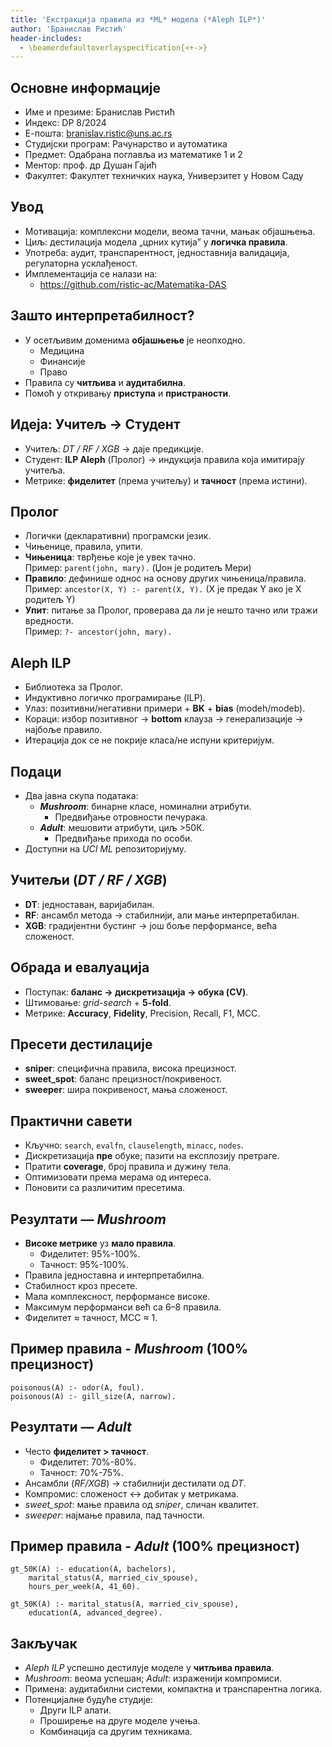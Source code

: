 ```yaml
---
title: 'Екстракција правила из *ML* модела (*Aleph ILP*)'
author: 'Бранислав Ристић'
header-includes:
  - \beamerdefaultoverlayspecification{<+->}
---
```


## Основне информације

- Име и презиме: Бранислав Ристић  
- Индекс: DP 8/2024  
- Е-пошта: <branislav.ristic@uns.ac.rs>
- Студијски програм: Рачунарство и аутоматика  
- Предмет: Одабрана поглавља из математике 1 и 2  
- Ментор: проф. др Душан Гајић  
- Факултет: Факултет техничких наука, Универзитет у Новом Саду

## Увод

- Мотивација: комплексни модели, веома тачни, мањак објашњења.
- Циљ: дестилација модела „црних кутија” у **логичка правила**.
- Употреба: аудит, транспарентност, једноставнија валидација, регулаторна усклађеност.
- Имплементација се налази на:
  - <https://github.com/ristic-ac/Matematika-DAS>

## Зашто интерпретабилност?

- У осетљивим доменима **објашњење** је неопходно.
  - Медицина
  - Финансије
  - Право
- Правила су **читљива** и **аудитабилна**.
- Помоћ у откривању **приступа** и **пристраности**.

## Идеја: Учитељ → Студент

- Учитељ: *DT / RF / XGB* → даје предикције.
- Студент: **ILP Aleph** (Пролог) → индукција правила која имитирају учитеља.
- Метрике: **фиделитет** (према учитељу) и **тачност** (према истини).

## Пролог

- Логички (декларативни) програмски језик.
- Чињенице, правила, упити.
- **Чињеница**: тврђење које је увек тачно.  
    Пример: `parent(john, mary).` (Џон је родитељ Мери)
- **Правило**: дефинише однос на основу других чињеница/правила.  
    Пример: `ancestor(X, Y) :- parent(X, Y).` (X је предак Y ако је X родитељ Y)
- **Упит**: питање за Пролог, проверава да ли је нешто тачно или тражи вредности.  
    Пример: `?- ancestor(john, mary).`

## Aleph ILP

- Библиотека за Пролог.
- Индуктивно логичко програмирање (ILP).
- Улаз: позитивни/негативни примери + **BK** + **bias** (modeh/modeb).
- Кораци: избор позитивног → **bottom** клауза → генерализације → најбоље правило.
- Итерација док се не покрије класа/не испуни критеријум.

## Подаци

- Два јавна скупа података:
  - ***Mushroom***: бинарне класе, номинални атрибути.
    - Предвиђање отровности печурака.
  - ***Adult***: мешовити атрибути, циљ >50К.
    - Предвиђање прихода по особи.
- Доступни на *UCI ML* репозиторијуму.

## Учитељи (*DT / RF / XGB*)

- **DT**: једноставан, варијабилан.
- **RF**: ансамбл метода → стабилнији, али мање интерпретабилан.
- **XGB**: градијентни бустинг → још боље перформансе, већа сложеност.

## Обрада и евалуација

- Поступак: **баланс → дискретизација → обука (CV)**.
- Штимовање: *grid-search* + **5-fold**.
- Метрике: **Accuracy**, **Fidelity**, Precision, Recall, F1, MCC.

## Пресети дестилације

- **sniper**: специфична правила, висока прецизност.
- **sweet_spot**: баланс прецизност/покривеност.
- **sweeper**: шира покривеност, мања сложеност.

## Практични савети

- Кључно: `search`, `evalfn`, `clauselength`, `minacc`, `nodes`.
- Дискретизација **пре** обуке; пазити на експлозију претраге.
- Пратити **coverage**, број правила и дужину тела.
- Оптимизовати према мерама од интереса.
- Поновити са различитим пресетима.

## Резултати — *Mushroom*

- **Високе метрике** уз **мало правила**.
  - Фиделитет: 95%-100%.
  - Тачност: 95%-100%.
- Правила једноставна и интерпретабилна.
- Стабилност кроз пресете.
- Мала комплексност, перформансе високе.
- Максимум перформанси већ са 6–8 правила.
- Фиделитет ≈ тачност, MCC ≈ 1.

## Пример правила - *Mushroom* (100% прецизност)

```
poisonous(A) :- odor(A, foul).
poisonous(A) :- gill_size(A, narrow).
```

## Резултати — *Adult*

- Често **фиделитет > тачност**.
  - Фиделитет: 70%-80%.
  - Тачност: 70%-75%.
- Ансамбли (*RF/XGB*) → стабилнији дестилати од *DT*.
- Компромис: сложеност ↔ добитак у метрикама.
- *sweet_spot*: мање правила од *sniper*, сличан квалитет.
- *sweeper*: најмање правила, пад тачности.

## Пример правила - *Adult* (100% прецизност)

```
gt_50K(A) :- education(A, bachelors), 
    marital_status(A, married_civ_spouse), 
    hours_per_week(A, 41_60).

gt_50K(A) :- marital_status(A, married_civ_spouse), 
    education(A, advanced_degree).
```

## Закључак

- *Aleph ILP* успешно дестилује моделе у **читљива правила**.
- *Mushroom*: веома успешан; *Adult*: израженији компромиси.
- Примена: аудитабилни системи, компактна и транспарентна логика.
- Потенцијалне будуће студије:
  - Други ILP алати.
  - Проширење на друге моделе учења.
  - Комбинација са другим техникама.
